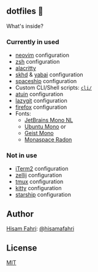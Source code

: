 ## dotfiles 🏡
What's inside?

### Currently in used
- [neovim](https://neovim.io/) configuration
- [zsh](https://ohmyz.sh/) configuration
- [alacritty](https://alacritty.org/)
- [skhd](https://github.com/koekeishiya/skhd) & [yabai](https://github.com/koekeishiya/yabai) configuration
- [spaceship](https://spaceship-prompt.sh) configuration
- Custom CLI/Shell scripts: [`cli/`](cli/)
- [atuin](https://github.com/atuinsh/atuin) configuration
- [lazygit](https://github.com/jesseduffield/lazygit) configuration
- [firefox](https://www.mozilla.org/en-US/firefox/new/) configuration
- Fonts:
  - [JetBrains Mono NL](https://www.jetbrains.com/lp/mono)
  - [Ubuntu Mono](https://design.ubuntu.com/font) or
  - [Geist Mono](https://vercel.com/font/mono)
  - [Monaspace Radon](https://monaspace.githubnext.com/)

### Not in use
- [iTerm2](https://iterm2.com) configuration
- [zellij](https://zellij.dev/) configuration
- [tmux](https://github.com/tmux/tmux) configuration
- [kitty](https://github.com/kovidgoyal/kitty) configuration
- [starship](https://starship.rs/) configuration

## Author
[Hisam Fahri](https://hisam.dev): [@hisamafahri](https://github.com/hisamafahri)

## License
[MIT](LICENSE)
